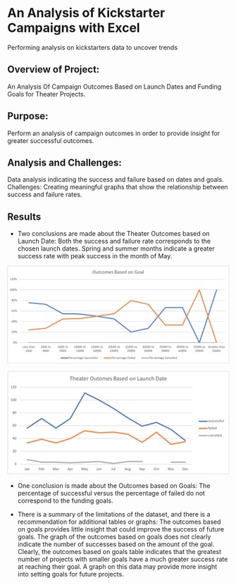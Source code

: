 # An Analysis of Kickstarter Campaigns with Excel
Performing analysis on kickstarters data to uncover trends

## Overview of Project: 
An Analysis Of Campaign Outcomes Based on Launch Dates and Funding Goals for Theater Projects.

## Purpose: 
Perform an analysis of campaign outcomes in order to provide insight for greater successful outcomes. 

## Analysis and Challenges: 
Data analysis indicating the success and failure based on dates and goals. Challenges: Creating meaningful graphs that show the relationship between success and failure rates.

## Results
- Two conclusions are made about the Theater Outcomes based on Launch Date:
Both the success and failure rate corresponds to the chosen launch dates. Spring and summer months indicate a greater success rate with peak success in the month of May.

![alt text](resources/Outcomes_vs_Goals.png)

![alt text](resources/Theater_Outomes_vs_Launch.png)

- One conclusion is made about the Outcomes based on Goals:
The percentage of successful versus the percentage of failed do not correspond to the funding goals.

- There is a summary of the limitations of the dataset, and there is a recommendation for additional tables or graphs:
The outcomes based on goals provides little insight that could improve the success of future goals. The graph of the outcomes based on goals does not clearly indicate the number of successes based on the amount of the goal. Clearly, the outcomes based on goals table indicates that the greatest number of projects with smaller goals have a much greater success rate at reaching their goal. A graph on this data may provide more insight into setting goals for future projects. 
